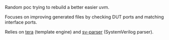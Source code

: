 Random poc trying to rebuild a better easier uvm.

Focuses on improving generated files by checking DUT ports and matching interface ports.

Relies on [tera](https://github.com/Keats/tera) (template engine) and [sv-parser](https://github.com/dalance/sv-parser) (SystemVerilog parser).
